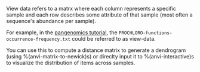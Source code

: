 View data refers to a matrx where each column represents a specific sample and each row describes some attribute of that sample (most often a sequence's abundance per sample). 

For example, in the [pangenomics tutorial](http://merenlab.org/2016/11/08/pangenomics-v2/#creating-a-quick-pangenome-with-functions), the `PROCHLORO-functions-occurrence-frequency.txt` could be referred to as view-data. 

You can use this to compute a distance matrix to generate a dendrogram (using %(anvi-matrix-to-newick)s) or direclty input it to %(anvi-interactive)s to visualize the distribution of items across samples. 
